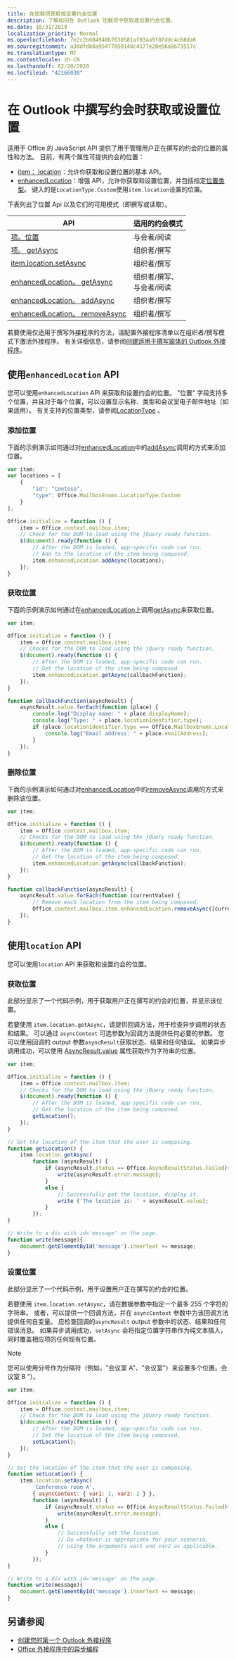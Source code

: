 ```yaml
---
title: 在加载项获取或设置约会位置
description: 了解如何在 Outlook 加载项中获取或设置约会位置。
ms.date: 10/31/2019
localization_priority: Normal
ms.openlocfilehash: 7e2c2b604948b7630581af03aa9f8fddc4c68da6
ms.sourcegitcommit: a3ddfdb8a95477850148c4177e20e56a8673517c
ms.translationtype: MT
ms.contentlocale: zh-CN
ms.lasthandoff: 02/20/2020
ms.locfileid: "42166038"
---
```

# <a name="get-or-set-the-location-when-composing-an-appointment-in-outlook"></a>在 Outlook 中撰写约会时获取或设置位置

适用于 Office 的 JavaScript API 提供了用于管理用户正在撰写的约会的位置的属性和方法。 目前，有两个属性可提供约会的位置：

- [item： location](../reference/objectmodel/preview-requirement-set/office.context.mailbox.item.md#properties)：允许你获取和设置位置的基本 API。
- [enhancedLocation](../reference/objectmodel/preview-requirement-set/office.context.mailbox.item.md#properties)：增强 API，允许你获取和设置位置，并包括指定[位置类型](/javascript/api/outlook/office.mailboxenums.locationtype)。 键入的是`LocationType.Custom`使用`item.location`设置的位置。

下表列出了位置 Api 以及它们的可用模式（即撰写或读取）。

| API | 适用的约会模式 |
|---|---|
| [项。位置](/javascript/api/outlook/office.appointmentread#location) | 与会者/阅读 |
| [项。 getAsync](/javascript/api/outlook/office.location#getasync-options--callback-) | 组织者/撰写 |
| [item.location.setAsync](/javascript/api/outlook/office.location#setasync-location--options--callback-) | 组织者/撰写 |
| [enhancedLocation。 getAsync](/javascript/api/outlook/office.enhancedlocation#getasync-options--callback-) | 组织者/撰写、<br>与会者/阅读 |
| [enhancedLocation。 addAsync](/javascript/api/outlook/office.enhancedlocation#addasync-locationidentifiers--options--callback-) | 组织者/撰写 |
| [enhancedLocation。 removeAsync](/javascript/api/outlook/office.enhancedlocation#removeasync-locationidentifiers--options--callback-) | 组织者/撰写 |

若要使用仅适用于撰写外接程序的方法，请配置外接程序清单以在组织者/撰写模式下激活外接程序。 有关详细信息，请参阅[创建适用于撰写窗体的 Outlook 外接程序](compose-scenario.md)。

## <a name="use-the-enhancedlocation-api"></a>使用`enhancedLocation` API

您可以使用`enhancedLocation` API 来获取和设置约会的位置。 "位置" 字段支持多个位置，并且对于每个位置，可以设置显示名称、类型和会议室电子邮件地址（如果适用）。 有关支持的位置类型，请参阅[LocationType](/javascript/api/outlook/office.mailboxenums.locationtype) 。

### <a name="add-location"></a>添加位置

下面的示例演示如何通过对[enhancedLocation](/javascript/api/outlook/office.appointmentcompose#enhancedlocation)中的[addAsync](/javascript/api/outlook/office.enhancedlocation#addasync-locationidentifiers--options--callback-)调用的方式来添加位置。

```js
var item;
var locations = [
    {
        "id": "Contoso",
        "type": Office.MailboxEnums.LocationType.Custom
    }
];

Office.initialize = function () {
    item = Office.context.mailbox.item;
    // Check for the DOM to load using the jQuery ready function.
    $(document).ready(function () {
        // After the DOM is loaded, app-specific code can run.
        // Add to the location of the item being composed.
        item.enhancedLocation.addAsync(locations);
    });
}
```

### <a name="get-location"></a>获取位置

下面的示例演示如何通过在[enhancedLocation](/javascript/api/outlook/office.appointmentread#enhancedlocation)上调用[getAsync](/javascript/api/outlook/office.enhancedlocation#getasync-options--callback-)来获取位置。

```js
var item;

Office.initialize = function () {
    item = Office.context.mailbox.item;
    // Checks for the DOM to load using the jQuery ready function.
    $(document).ready(function () {
        // After the DOM is loaded, app-specific code can run.
        // Get the location of the item being composed.
        item.enhancedLocation.getAsync(callbackFunction);
    });
}

function callbackFunction(asyncResult) {
    asyncResult.value.forEach(function (place) {
        console.log("Display name: " + place.displayName);
        console.log("Type: " + place.locationIdentifier.type);
        if (place.locationIdentifier.type === Office.MailboxEnums.LocationType.Room) {
            console.log("Email address: " + place.emailAddress);
        }
    });
}
```

### <a name="remove-location"></a>删除位置

下面的示例演示如何通过对[enhancedLocation](/javascript/api/outlook/office.appointmentcompose#enhancedlocation)中的[removeAsync](/javascript/api/outlook/office.enhancedlocation#removeasync-locationidentifiers--options--callback-)调用的方式来删除该位置。

```js
var item;

Office.initialize = function () {
    item = Office.context.mailbox.item;
    // Checks for the DOM to load using the jQuery ready function.
    $(document).ready(function () {
        // After the DOM is loaded, app-specific code can run.
        // Get the location of the item being composed.
        item.enhancedLocation.getAsync(callbackFunction);
    });
}

function callbackFunction(asyncResult) {
    asyncResult.value.forEach(function (currentValue) {
        // Remove each location from the item being composed.
        Office.context.mailbox.item.enhancedLocation.removeAsync([currentValue.locationIdentifier]);
    });
}
```

## <a name="use-the-location-api"></a>使用`location` API

您可以使用`location` API 来获取和设置约会的位置。

### <a name="get-the-location"></a>获取位置

此部分显示了一个代码示例，用于获取用户正在撰写的约会的位置，并显示该位置。

若要使用 `item.location.getAsync`，请提供回调方法，用于检查异步调用的状态和结果。 可以通过 `asyncContext` 可选参数为回调方法提供任何必要的参数。 您可以使用回调的 output 参数`asyncResult`获取状态、结果和任何错误。 如果异步调用成功，可以使用 [AsyncResult.value](/javascript/api/office/office.asyncresult#value) 属性获取作为字符串的位置。

```js
var item;

Office.initialize = function () {
    item = Office.context.mailbox.item;
    // Checks for the DOM to load using the jQuery ready function.
    $(document).ready(function () {
        // After the DOM is loaded, app-specific code can run.
        // Get the location of the item being composed.
        getLocation();
    });
}

// Get the location of the item that the user is composing.
function getLocation() {
    item.location.getAsync(
        function (asyncResult) {
            if (asyncResult.status == Office.AsyncResultStatus.Failed){
                write(asyncResult.error.message);
            }
            else {
                // Successfully got the location, display it.
                write ('The location is: ' + asyncResult.value);
            }
        });
}

// Write to a div with id='message' on the page.
function write(message){
    document.getElementById('message').innerText += message;
}
```

### <a name="set-the-location"></a>设置位置

此部分显示了一个代码示例，用于设置用户正在撰写的约会的位置。

若要使用 `item.location.setAsync`，请在数据参数中指定一个最多 255 个字符的字符串。 或者，可以提供一个回调方法，并在 `asyncContext` 参数中为该回调方法提供任何自变量。 应检查回调的`asyncResult` output 参数中的状态、结果和任何错误消息。 如果异步调用成功，`setAsync` 会将指定位置字符串作为纯文本插入，同时覆盖相应项的任何现有位置。

> [!NOTE]
> 您可以使用分号作为分隔符（例如，"会议室 A"、"会议室"）来设置多个位置。会议室 B "）。

```js
var item;

Office.initialize = function () {
    item = Office.context.mailbox.item;
    // Check for the DOM to load using the jQuery ready function.
    $(document).ready(function () {
        // After the DOM is loaded, app-specific code can run.
        // Set the location of the item being composed.
        setLocation();
    });
}

// Set the location of the item that the user is composing.
function setLocation() {
    item.location.setAsync(
        'Conference room A',
        { asyncContext: { var1: 1, var2: 2 } },
        function (asyncResult) {
            if (asyncResult.status == Office.AsyncResultStatus.Failed){
                write(asyncResult.error.message);
            }
            else {
                // Successfully set the location.
                // Do whatever is appropriate for your scenario,
                // using the arguments var1 and var2 as applicable.
            }
        });
}

// Write to a div with id='message' on the page.
function write(message){
    document.getElementById('message').innerText += message;
}
```

## <a name="see-also"></a>另请参阅

- [创建您的第一个 Outlook 外接程序](../quickstarts/outlook-quickstart.md)
- [Office 外接程序中的异步编程](../develop/asynchronous-programming-in-office-add-ins.md)
